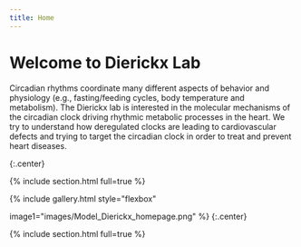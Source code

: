 ```yaml
---
title: Home
---
```


# Welcome to Dierickx Lab

 Circadian rhythms coordinate many different aspects of behavior and physiology (e.g., fasting/feeding cycles, body temperature and metabolism). The Dierickx lab is interested in the molecular mechanisms of the circadian clock driving rhythmic metabolic processes in the heart. We try to understand how deregulated clocks are leading to cardiovascular defects and trying to target the circadian clock in order to treat and prevent heart diseases.


{:.center}

{% include section.html full=true %}

{% include gallery.html style="flexbox"

image1="images/Model_Dierickx_homepage.png"
%}
{:.center}

{% include section.html full=true %}
